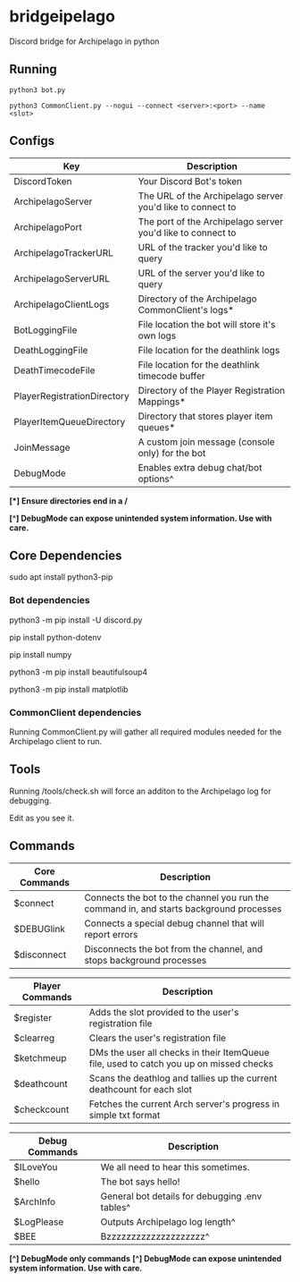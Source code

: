 # bridgeipelago

Discord bridge for Archipelago in python

## Running

`python3 bot.py`

`python3 CommonClient.py --nogui --connect <server>:<port> --name <slot>`


## Configs
|Key|Description|
|---|---|
|DiscordToken|Your Discord Bot's token|
|ArchipelagoServer|The URL of the Archipelago server you'd like to connect to|
|ArchipelagoPort|The port of the Archipelago server you'd like to connect to|
|ArchipelagoTrackerURL|URL of the tracker you'd like to query|
|ArchipelagoServerURL|URL of the server you'd like to query|
|ArchipelagoClientLogs|Directory of the Archipelago CommonClient's logs*|
|BotLoggingFile|File location the bot will store it's own logs|
|DeathLoggingFile|File location for the deathlink logs|
|DeathTimecodeFile|File location for the deathlink timecode buffer|
|PlayerRegistrationDirectory|Directory of the Player Registration Mappings*|
|PlayerItemQueueDirectory|Directory that stores player item queues*|
|JoinMessage|A custom join message (console only) for the bot|
|DebugMode|Enables extra debug chat/bot options^|


**\[*] Ensure directories end in a /**

**\[^] DebugMode can expose unintended system information. Use with care.**

## Core Dependencies

sudo apt install python3-pip

### Bot dependencies

python3 -m pip install -U discord.py

pip install python-dotenv

pip install numpy

python3 -m pip install beautifulsoup4

python3 -m pip install matplotlib



### CommonClient dependencies

Running CommonClient.py will gather all required modules needed for the Archipelago client to run.

## Tools

Running /tools/check.sh will force an additon to the Archipelago log for debugging.

Edit as you see it.


## Commands

|Core Commands|Description|
|---|---|
|$connect|Connects the bot to the channel you run the command in, and starts background processes|
|$DEBUGlink|Connects a special debug channel that will report errors|
|$disconnect|Disconnects the bot from the channel, and stops background processes|

|Player Commands|Description|
|---|---|
|$register <slot>|Adds the slot provided to the user's registration file|
|$clearreg|Clears the user's registration file|
|$ketchmeup|DMs the user all checks in their ItemQueue file, used to catch you up on missed checks|
|$deathcount|Scans the deathlog and tallies up the current deathcount for each slot|
|$checkcount|Fetches the current Arch server's progress in simple txt format|

|Debug Commands|Description|
|---|---|
|$ILoveYou|We all need to hear this sometimes.|
|$hello|The bot says hello!|
|$ArchInfo|General bot details for debugging .env tables^|
|$LogPlease|Outputs Archipelago log length^|
|$BEE|Bzzzzzzzzzzzzzzzzzzzz^|

**\[^] DebugMode only commands**
**\[^] DebugMode can expose unintended system information. Use with care.**


  
